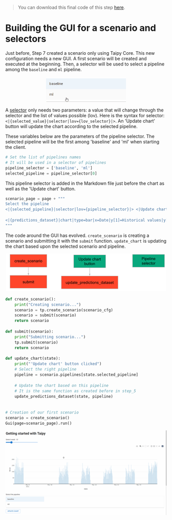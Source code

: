 > You can download this final code of this step [here](../src/step_07.py).

# Building the GUI for a scenario and selectors

Just before, Step 7 created a scenario only using Taipy Core. This new configuration needs a new GUI. A first scenario will be created and executed at the beginning. Then, a selector will be used to select a pipeline among the `baseline` and `ml` pipeline.

<p align="center">
    <img src="selector.gif" width=250>
</p>

A [selector](https://didactic-broccoli-7da2dfd5.pages.github.io/manuals/gui/viselements/selector/) only needs two parameters: a value that will change through the selector and the list of values possible (lov). Here is the syntax for selector: `<|{selected_value}|selector|lov={lov_selector}|>`. An 'Update chart' button will update the chart according to the selected pipeline.

These variables below are the parameters of the pipeline selector. The selected pipeline will be the first among 'baseline' and 'ml' when starting the client.
```python
# Set the list of pipelines names
# It will be used in a selector of pipelines
pipeline_selector = ['baseline', 'ml']
selected_pipeline = pipeline_selector[0]
```

This pipeline selector is added in the Markdown file just before the chart as well as the 'Update chart' button.

```python
scenario_page = page + """
Select the pipeline
<|{selected_pipeline}|selector|lov={pipeline_selector}|> <|Update chart|button|on_action=update_chart|>

<|{predictions_dataset}|chart|type=bar|x=Date|y[1]=Historical values|y[2]=Predicted values|height=80%|width=100%|>
"""
```

The code around the GUI has evolved. `create_scenario` is creating a scenario and submitting it with the `submit` function. `update_chart` is updating the chart based upon the selected scenario and pipeline.

<p align="center">
    <img src="organisation.svg" width=500>
</p>

```python
def create_scenario():
    print("Creating scenario...")
    scenario = tp.create_scenario(scenario_cfg)
    scenario = submit(scenario)
    return scenario

def submit(scenario):
    print("Submitting scenario...")
    tp.submit(scenario)
    return scenario

def update_chart(state):
    print("'Update chart' button clicked")
    # Select the right pipeline
    pipeline = scenario.pipelines[state.selected_pipeline]

    # Update the chart based on this pipeline
    # It is the same function as created before in step_5
    update_predictions_dataset(state, pipeline)


# Creation of our first scenario
scenario = create_scenario()
Gui(page=scenario_page).run() 
```

<p align="center">
    <img src="result.gif" width=700>
</p>
